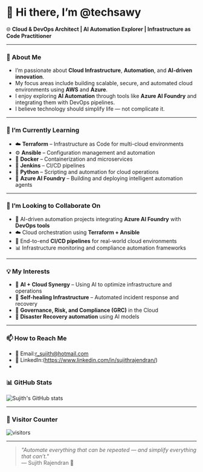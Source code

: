 # 👋 Hi there, I’m @techsawy  

🌐 **Cloud & DevOps Architect | AI Automation Explorer | Infrastructure as Code Practitioner**

---

### 👀 About Me
- I’m passionate about **Cloud Infrastructure**, **Automation**, and **AI-driven innovation**.  
- My focus areas include building scalable, secure, and automated cloud environments using **AWS** and **Azure**.  
- I enjoy exploring **AI Automation** through tools like **Azure AI Foundry** and integrating them with DevOps pipelines.  
- I believe technology should simplify life — not complicate it.

---

### 🌱 I’m Currently Learning
- ☁️ **Terraform** – Infrastructure as Code for multi-cloud environments  
- ⚙️ **Ansible** – Configuration management and automation  
- 🐳 **Docker** – Containerization and microservices  
- 🔧 **Jenkins** – CI/CD pipelines  
- 🐍 **Python** – Scripting and automation for cloud operations  
- 🤖 **Azure AI Foundry** – Building and deploying intelligent automation agents

---

### 💞️ I’m Looking to Collaborate On
- 🧠 AI-driven automation projects integrating **Azure AI Foundry** with **DevOps tools**  
- ☁️ Cloud orchestration using **Terraform + Ansible**  
- 🔁 End-to-end **CI/CD pipelines** for real-world cloud environments  
- 📊 Infrastructure monitoring and compliance automation frameworks  

---

### 💡 My Interests
- 🔹 **AI + Cloud Synergy** – Using AI to optimize infrastructure and operations  
- 🔹 **Self-healing Infrastructure** – Automated incident response and recovery  
- 🔹 **Governance, Risk, and Compliance (GRC)** in the Cloud  
- 🔹 **Disaster Recovery automation** using AI models  

---

### 📫 How to Reach Me
- 📧 Email:r_sujith@hotmail.com  
- 💼 LinkedIn:(https://www.linkedin.com/in/sujithrajendran/)
- 

### 📊 GitHub Stats
![Sujith's GitHub stats](https://github-readme-stats.vercel.app/api?username=techsawy&show_icons=true&theme=calm)

---

### 🧭 Visitor Counter
![visitors](https://visitor-badge.glitch.me/badge?page_id=techsawy.techsawy)

---

> *"Automate everything that can be repeated — and simplify everything that can’t."*  
> — Sujith Rajendran 🌿
